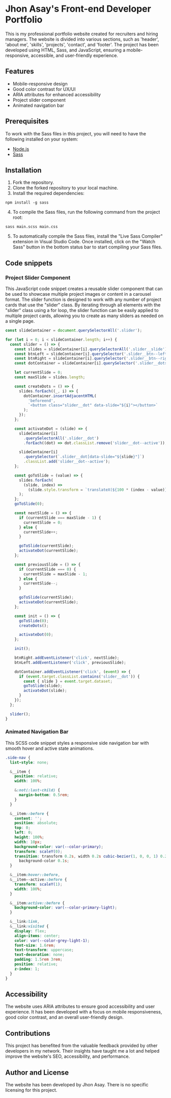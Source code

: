 # Jhon Asay's Front-end Developer Portfolio

This is my professional portfolio website created for recruiters and hiring managers. The website is divided into various sections, such as 'header', 'about me', 'skills', 'projects', 'contact', and 'footer'. The project has been developed using HTML, Sass, and JavaScript, ensuring a mobile-responsive, accessible, and user-friendly experience.

## Features

- Mobile-responsive design
- Good color contrast for UX/UI
- ARIA attributes for enhanced accessibility
- Project slider component
- Animated navigation bar

## Prerequisites

To work with the Sass files in this project, you will need to have the following installed on your system:

- [Node.js](https://nodejs.org/)
- [Sass](https://sass-lang.com/install)

## Installation

1. Fork the repository.
2. Clone the forked repository to your local machine.
3. Install the required dependencies:

```
npm install -g sass
```

4. To compile the Sass files, run the following command from the project root:

```
sass main.scss main.css
```

5. To automatically compile the Sass files, install the "Live Sass Compiler" extension in Visual Studio Code. Once installed, click on the "Watch Sass" button in the bottom status bar to start compiling your Sass files.

## Code snippets

### Project Slider Component

This JavaScript code snippet creates a reusable slider component that can be used to showcase multiple project images or content in a carousel format. The slider function is designed to work with any number of project cards that use the "slider" class. By iterating through all elements with the "slider" class using a for loop, the slider function can be easily applied to multiple project cards, allowing you to create as many sliders as needed on a single page.

```javascript
const slideContainer = document.querySelectorAll('.slider');

for (let i = 0; i < slideContainer.length; i++) {
  const slider = () => {
    const slides = slideContainer[i].querySelectorAll('.slider__slide');
    const btnLeft = slideContainer[i].querySelector('.slider__btn--left');
    const btnRight = slideContainer[i].querySelector('.slider__btn--right');
    const dotContainer = slideContainer[i].querySelector('.slider__dots');

    let currentSlide = 0;
    const maxSlide = slides.length;

    const createDots = () => {
      slides.forEach((_, i) => {
        dotContainer.insertAdjacentHTML(
          'beforeend',
          `<button class="slider__dot" data-slide="${i}"></button>`
        );
      });
    };

    const activateDot = (slide) => {
      slideContainer[i]
        .querySelectorAll('.slider__dot')
        .forEach((dot) => dot.classList.remove('slider__dot--active'));

      slideContainer[i]
        .querySelector(`.slider__dot[data-slide="${slide}"]`)
        .classList.add('slider__dot--active');
    };

    const goToSlide = (value) => {
      slides.forEach(
        (slide, index) =>
          (slide.style.transform = `translateX(${100 * (index - value)}%)`)
      );
    };
    goToSlide(0);

    const nextSlide = () => {
      if (currentSlide === maxSlide - 1) {
        currentSlide = 0;
      } else {
        currentSlide++;
      }

      goToSlide(currentSlide);
      activateDot(currentSlide);
    };

    const previousSlide = () => {
      if (currentSlide === 0) {
        currentSlide = maxSlide - 1;
      } else {
        currentSlide--;
      }

      goToSlide(currentSlide);
      activateDot(currentSlide);
    };

    const init = () => {
      goToSlide(0);
      createDots();

      activateDot(0);
    };

    init();

    btnRight.addEventListener('click', nextSlide);
    btnLeft.addEventListener('click', previousSlide);

    dotContainer.addEventListener('click', (event) => {
      if (event.target.classList.contains('slider__dot')) {
        const { slide } = event.target.dataset;
        goToSlide(slide);
        activateDot(slide);
      }
    });
  };

  slider();
}
```

### Animated Navigation Bar

This SCSS code snippet styles a responsive side navigation bar with smooth hover and active state animations.

```scss
.side-nav {
  list-style: none;

  &__item {
    position: relative;
    width: 100%;

    &:not(:last-child) {
      margin-bottom: 0.5rem;
    }
  }

  &__item::before {
    content: '';
    position: absolute;
    top: 0;
    left: 0;
    height: 100%;
    width: 10px;
    background-color: var(--color-primary);
    transform: scaleY(0);
    transition: transform 0.2s, width 0.2s cubic-bezier(1, 0, 0, 1) 0.2s,
      background-color 0.1s;
  }

  &__item:hover::before,
  &__item--active::before {
    transform: scaleY(1);
    width: 100%;
  }

  &__item:active::before {
    background-color: var(--color-primary-light);
  }

  &__link:link,
  &__link:visited {
    display: flex;
    align-items: center;
    color: var(--color-grey-light-1);
    font-size: 1.6rem;
    text-transform: uppercase;
    text-decoration: none;
    padding: 1.5rem 3rem;
    position: relative;
    z-index: 1;
  }
}
```

## Accessibility

The website uses ARIA attributes to ensure good accessibility and user experience. It has been developed with a focus on mobile responsiveness, good color contrast, and an overall user-friendly design.

## Contributions

This project has benefited from the valuable feedback provided by other developers in my network. Their insights have taught me a lot and helped improve the website's SEO, accessibility, and performance.

## Author and License

The website has been developed by Jhon Asay. There is no specific licensing for this project.
